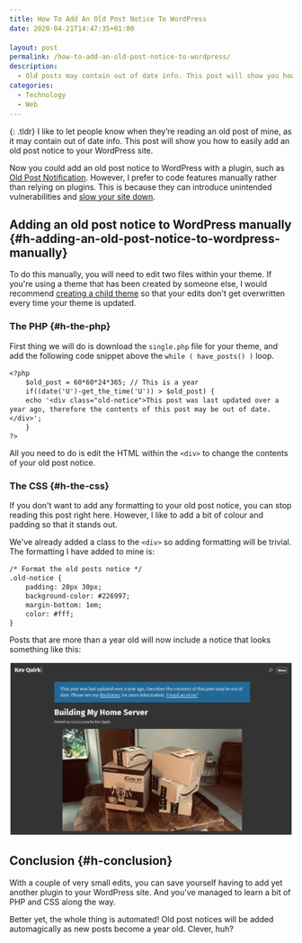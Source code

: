 ```yaml
---
title: How To Add An Old Post Notice To WordPress
date: 2020-04-21T14:47:35+01:00

layout: post
permalink: /how-to-add-an-old-post-notice-to-wordpress/
description:
  - Old posts may contain out of date info. This post will show you how to easily add an old post notice to your WordPress site.
categories:
  - Technology
  - Web
---
```

{: .tldr}
I like to let people know when they&#8217;re reading an old post of mine, as it may contain out of date info. This post will show you how to easily add an old post notice to your WordPress site.

Now you could add an old post notice to WordPress with a plugin, such as [Old Post Notification](https://wordpress.org/plugins/old-post-notification/). However, I prefer to code features manually rather than relying on plugins. This is because they can introduce unintended vulnerabilities and [slow your site down](/how-i-optimise-my-website-performance/).

## Adding an old post notice to WordPress manually {#h-adding-an-old-post-notice-to-wordpress-manually}

To do this manually, you will need to edit two files within your theme. If you're using a theme that has been created by someone else, I would recommend [creating a child theme](https://developer.wordpress.org/themes/advanced-topics/child-themes/) so that your edits don't get overwritten every time your theme is updated.

### The PHP {#h-the-php}

First thing we will do is download the `single.php` file for your theme, and add the following code snippet above the `while ( have_posts() )` loop.

```
<?php
    $old_post = 60*60*24*365; // This is a year
    if((date('U')-get_the_time('U')) > $old_post) {
    echo '<div class="old-notice">This post was last updated over a year ago, therefore the contents of this post may be out of date.</div>';
    }
?>
```

All you need to do is edit the HTML within the `<div>` to change the contents of your old post notice.

### The CSS {#h-the-css}

If you don't want to add any formatting to your old post notice, you can stop reading this post right here. However, I like to add a bit of colour and padding so that it stands out.

We've already added a class to the `<div>` so adding formatting will be trivial. The formatting I have added to mine is:

```
/* Format the old posts notice */
.old-notice {
    padding: 20px 30px;
    background-color: #226997;
    margin-bottom: 1em;
    color: #fff;
}
```

Posts that are more than a year old will now include a notice that looks something like this:

![](/assets/images/old-post-notification-example.png)  

## Conclusion {#h-conclusion}

With a couple of very small edits, you can save yourself having to add yet another plugin to your WordPress site. And you've managed to learn a bit of PHP and CSS along the way.

Better yet, the whole thing is automated! Old post notices will be added automagically as new posts become a year old. Clever, huh?

